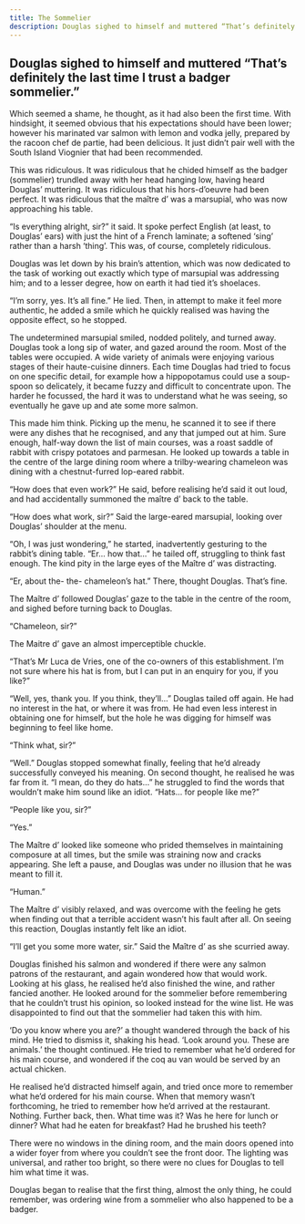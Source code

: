 ```yaml
---
title: The Sommelier
description: Douglas sighed to himself and muttered “That’s definitely the last time I trust a badger sommelier.
---
```


## Douglas sighed to himself and muttered “That’s definitely the last time I trust a badger sommelier.”

Which seemed a shame, he thought, as it had also been the first time. With hindsight, it seemed obvious that his expectations should have been lower; however his marinated var salmon with lemon and vodka jelly, prepared by the racoon chef de partie, had been delicious. It just didn’t pair well with the South Island Viognier that had been recommended.

This was ridiculous. It was ridiculous that he chided himself as the badger (sommelier) trundled away with her head hanging low, having heard Douglas’ muttering. It was ridiculous that his hors-d’oeuvre had been perfect. It was ridiculous that the maître d’ was a marsupial, who was now approaching his table.

“Is everything alright, sir?” it said. It spoke perfect English (at least, to Douglas’ ears) with just the hint of a French laminate; a softened ‘sing’ rather than a harsh ‘thing’. This was, of course, completely ridiculous.

Douglas was let down by his brain’s attention, which was now dedicated to the task of working out exactly which type of marsupial was addressing him; and to a lesser degree, how on earth it had tied it’s shoelaces.

“I’m sorry, yes. It’s all fine.” He lied. Then, in attempt to make it feel more authentic, he added a smile which he quickly realised was having the opposite effect, so he stopped.

The undetermined marsupial smiled, nodded politely, and turned away. Douglas took a long sip of water, and gazed around the room. Most of the tables were occupied. A wide variety of animals were enjoying various stages of their haute-cuisine dinners. Each time Douglas had tried to focus on one specific detail, for example how a hippopotamus could use a soup-spoon so delicately, it became fuzzy and difficult to concentrate upon. The harder he focussed, the hard it was to understand what he was seeing, so eventually he gave up and ate some more salmon.

This made him think. Picking up the menu, he scanned it to see if there were any dishes that he recognised, and any that jumped out at him. Sure enough, half-way down the list of main courses, was a roast saddle of rabbit with crispy potatoes and parmesan. He looked up towards a table in the centre of the large dining room where a trilby-wearing chameleon was dining with a chestnut-furred lop-eared rabbit.

“How does that even work?” He said, before realising he’d said it out loud, and had accidentally summoned the maître d’ back to the table.

“How does what work, sir?” Said the large-eared marsupial, looking over Douglas’ shoulder at the menu.

“Oh,  I was just wondering,” he started, inadvertently gesturing to the rabbit’s dining table. “Er… how that…” he tailed off, struggling to think fast enough. The kind pity in the large eyes of the Maître d’ was distracting.

“Er, about the- the- chameleon’s hat.” There, thought Douglas. That’s fine.

The Maître d’ followed Douglas’ gaze to the table in the centre of the room, and sighed before turning back to Douglas.

“Chameleon, sir?”

The Maitre d’ gave an almost imperceptible chuckle.

“That’s Mr Luca de Vries, one of the co-owners of this establishment. I’m not sure where his hat is from, but I can put in an enquiry for you, if you like?”

“Well, yes, thank you. If you think, they’ll…” Douglas tailed off again. He had no interest in the hat, or where it was from. He had even less interest in obtaining one for himself, but the hole he was digging for himself was beginning to feel like home.

“Think what, sir?”

“Well.” Douglas stopped somewhat finally, feeling that he’d already successfully conveyed his meaning. On second thought, he realised he was far from it. “I mean, do they do hats…” he struggled to find the words that wouldn’t make him sound like an idiot. “Hats… for people like me?”

“People like you, sir?”

“Yes.”

The Maître d’ looked like someone who prided themselves in maintaining composure at all times, but the smile was straining now and cracks appearing. She left a pause, and Douglas was under no illusion that he was meant to fill it.

“Human.”

The Maître d’ visibly relaxed, and was overcome with the feeling he gets when finding out that a terrible accident wasn’t his fault after all. On seeing this reaction, Douglas instantly felt like an idiot.

“I’ll get you some more water, sir.” Said the Maître d’ as she scurried away.

Douglas finished his salmon and wondered if there were any salmon patrons of the restaurant, and again wondered how that would work. Looking at his glass, he realised he’d also finished the wine, and rather fancied another. He looked around for the sommelier before remembering that he couldn’t trust his opinion, so looked instead for the wine list. He was disappointed to find out that the sommelier had taken this with him.

‘Do you know where you are?’ a thought wandered through the back of his mind. He tried to dismiss it, shaking his head. ‘Look around you. These are animals.’ the thought continued. He tried to remember what he’d ordered for his main course, and wondered if the coq au van would be served by an actual chicken.

He realised he’d distracted himself again, and tried once more to remember what he’d ordered for his main course. When that memory wasn’t forthcoming, he tried to remember how he’d arrived at the restaurant. Nothing. Further back, then. What time was it? Was he here for lunch or dinner? What had he eaten for breakfast? Had he brushed his teeth?

There were no windows in the dining room, and the main doors opened into a wider foyer from where you couldn’t see the front door. The lighting was universal, and rather too bright, so there were no clues for Douglas to tell him what time it was.

Douglas began to realise that the first thing, almost the only thing, he could remember, was ordering wine from a sommelier who also happened to be a badger.